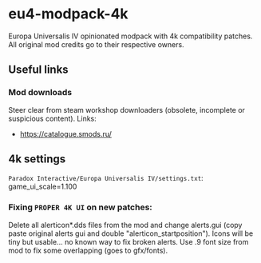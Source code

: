 # eu4-modpack-4k

Europa Universalis IV opinionated modpack with 4k compatibility patches. All
original mod credits go to their respective owners.

## Useful links

### Mod downloads
Steer clear from steam workshop downloaders (obsolete, incomplete or suspicious
content).
Links:
  - https://catalogue.smods.ru/


## 4k settings

`Paradox Interactive/Europa Universalis IV/settings.txt`: game_ui_scale=1.100

### Fixing `PROPER 4K UI` on new patches:

Delete all alerticon*.dds files from the mod and change alerts.gui (copy paste original alerts gui and double "alerticon_startposition").
Icons will be tiny but usable... no known way to fix broken alerts.
Use .9 font size from mod to fix some overlapping (goes to gfx/fonts).



